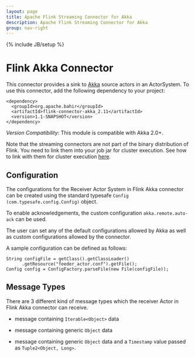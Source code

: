 ```yaml
---
layout: page
title: Apache Flink Streaming Connector for Akka
description: Apache Flink Streaming Connector for Akka
group: nav-right
---
```

<!--
{% comment %}
Licensed to the Apache Software Foundation (ASF) under one or more
contributor license agreements.  See the NOTICE file distributed with
this work for additional information regarding copyright ownership.
The ASF licenses this file to you under the Apache License, Version 2.0
(the "License"); you may not use this file except in compliance with
the License.  You may obtain a copy of the License at

http://www.apache.org/licenses/LICENSE-2.0

Unless required by applicable law or agreed to in writing, software
distributed under the License is distributed on an "AS IS" BASIS,
WITHOUT WARRANTIES OR CONDITIONS OF ANY KIND, either express or implied.
See the License for the specific language governing permissions and
limitations under the License.
{% endcomment %}
-->

{% include JB/setup %}

# Flink Akka Connector

This connector provides a sink to [Akka](http://akka.io/) source actors in an ActorSystem.
To use this connector, add the following dependency to your project:

    <dependency>
      <groupId>org.apache.bahir</groupId>
      <artifactId>flink-connector-akka_2.11</artifactId>
      <version>1.1-SNAPSHOT</version>
    </dependency>
    
*Version Compatibility*: This module is compatible with Akka 2.0+.

Note that the streaming connectors are not part of the binary distribution of Flink. You need to link them into your job jar for cluster execution.
See how to link with them for cluster execution [here](https://ci.apache.org/projects/flink/flink-docs-release-1.2/dev/linking.html).
    
## Configuration
    
The configurations for the Receiver Actor System in Flink Akka connector can be created using the standard typesafe `Config (com.typesafe.config.Config)` object.
    
To enable acknowledgements, the custom configuration `akka.remote.auto-ack` can be used.

The user can set any of the default configurations allowed by Akka as well as custom configurations allowed by the connector.
   
A sample configuration can be defined as follows:
    
    String configFile = getClass().getClassLoader()
          .getResource("feeder_actor.conf").getFile();
    Config config = ConfigFactory.parseFile(new File(configFile));    
    
## Message Types
    
There are 3 different kind of message types which the receiver Actor in Flink Akka connector can receive.
    
- message containing `Iterable<Object>` data
   
- message containing generic `Object` data
   
- message containing generic `Object` data and a `Timestamp` value passed as `Tuple2<Object, Long>`.
